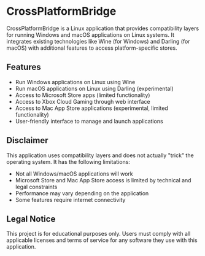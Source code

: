 # CrossPlatformBridge

CrossPlatformBridge is a Linux application that provides compatibility layers for running Windows and macOS applications on Linux systems. It integrates existing technologies like Wine (for Windows) and Darling (for macOS) with additional features to access platform-specific stores.

## Features

- Run Windows applications on Linux using Wine
- Run macOS applications on Linux using Darling (experimental)
- Access to Microsoft Store apps (limited functionality)
- Access to Xbox Cloud Gaming through web interface
- Access to Mac App Store applications (experimental, limited functionality)
- User-friendly interface to manage and launch applications

## Disclaimer

This application uses compatibility layers and does not actually "trick" the operating system. It has the following limitations:

- Not all Windows/macOS applications will work
- Microsoft Store and Mac App Store access is limited by technical and legal constraints
- Performance may vary depending on the application
- Some features require internet connectivity

## Legal Notice

This project is for educational purposes only. Users must comply with all applicable licenses and terms of service for any software they use with this application.